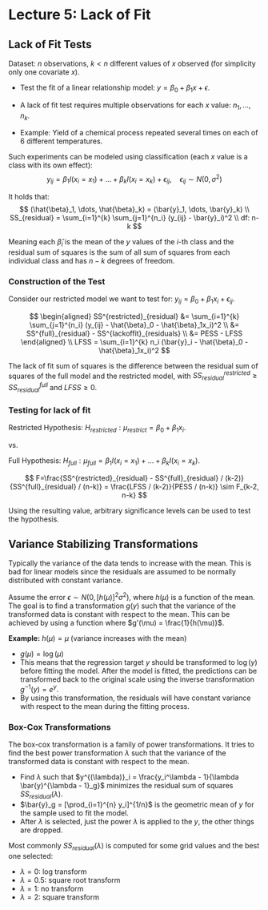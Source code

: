 # Lecture 5: Lack of Fit

## Lack of Fit Tests

Dataset: $n$ observations, $k<n$ different values of $x$ observed (for simplicity only one covariate $x$).

- Test the fit of a linear relationship model: $y = \beta_0 + \beta_1x + \epsilon$.

- A lack of fit test requires multiple observations for each $x$ value: $n_1, \dots, n_k$.

- Example: Yield of a chemical process repeated several times on each of 6 different temperatures.

Such experiments can be modeled using classification (each $x$ value is a class with its own effect):
$$
    y_{ij} = \beta_1I(x_i = x_1) + \dots + \beta_kI(x_i = x_k) + \epsilon_{ij}, \quad \epsilon_{ij} \sim N(0, \sigma^2)
$$

It holds that:
$$
    (\hat{\beta}_1, \dots, \hat{\beta}_k) = (\bar{y}_1, \dots, \bar{y}_k) \\
    SS_{residual} = \sum_{i=1}^{k} \sum_{j=1}^{n_i} (y_{ij} - \bar{y}_i)^2 \\
    df: n-k
$$

Meaning each $\hat{\beta}_i$ is the mean of the $y$ values of the $i$-th class and the residual sum of squares is the sum of all sum of squares from each individual class and has $n-k$ degrees of freedom.

### Construction of the Test

Consider our restricted model we want to test for: $y_{ij} = \beta_0 + \beta_1x_i + \epsilon_{ij}$.

$$
\begin{aligned}
    SS^{restricted}_{residual} &= \sum_{i=1}^{k} \sum_{j=1}^{n_i} (y_{ij} - \hat{\beta}_0 - \hat{\beta}_1x_i)^2 \\
    &= SS^{full}_{residual} - SS^{lackoffit}_{residuals} \\
    &= PESS - LFSS
\end{aligned} \\
LFSS = \sum_{i=1}^{k} n_i (\bar{y}_i - \hat{\beta}_0 - \hat{\beta}_1x_i)^2
$$

The lack of fit sum of squares is the difference between the residual sum of squares of the full model and the restricted model, with $SS^{restricted}_{residual} \geq SS^{full}_{residual}$ and $LFSS \geq 0$.

### Testing for lack of fit

Restricted Hypothesis: $H_{restricted}: \mu_{restrict} = \beta_0 + \beta_1x_i$.

vs.

Full Hypothesis: $H_{full}: \mu_{full} = \beta_1I(x_i=x_1) + \dots + \beta_kI(x_i=x_k)$.

$$
    F=\frac{SS^{restricted}_{residual} - SS^{full}_{residual} / (k-2)}{SS^{full}_{residual} / (n-k)} = \frac{LFSS / (k-2)}{PESS / (n-k)} \sim F_{k-2, n-k}
$$

Using the resulting value, arbitrary significance levels can be used to test the hypothesis.

## Variance Stabilizing Transformations

Typically the variance of the data tends to increase with the mean. This is bad for linear models since the residuals are assumed to be normally distributed with constant variance.

Assume the error $\epsilon \sim N(0, [h(\mu)]^2 \sigma^2)$, where $h(\mu)$ is a function of the mean. The goal is to find a transformation $g(y)$ such that the variance of the transformed data is constant with respect to the mean. This can be achieved by using a function where $g'(\mu) = \frac{1}{h(\mu)}$.

**Example:** $h(\mu) = \mu$ (variance increases with the mean)

- $g(\mu) = \log(\mu)$
- This means that the regression target $y$ should be transformed to $\log(y)$ before fitting the model. After the model is fitted, the predictions can be transformed back to the original scale using the inverse transformation $g^{-1}(y) = e^y$.
- By using this transformation, the residuals will have constant variance with respect to the mean during the fitting process.

### Box-Cox Transformations

The box-cox transformation is a family of power transformations. It tries to find the best power transformation $\lambda$ such that the variance of the transformed data is constant with respect to the mean.

- Find $\lambda$ such that $y^{(\lambda)}_i = \frac{y_i^\lambda - 1}{\lambda \bar{y}^{\lambda - 1}_g}$ minimizes the residual sum of squares $SS_{residual}(\lambda)$.
- $\bar{y}_g = [\prod_{i=1}^{n} y_i]^{1/n}$ is the geometric mean of $y$ for the sample used to fit the model.
- After $\lambda$ is selected, just the power $\lambda$ is applied to the $y$, the other things are dropped.

Most commonly $SS_{residual}(\lambda)$ is computed for some grid values and the best one selected:

- $\lambda = 0$: log transform
- $\lambda = 0.5$: square root transform
- $\lambda = 1$: no transform
- $\lambda = 2$: square transform
